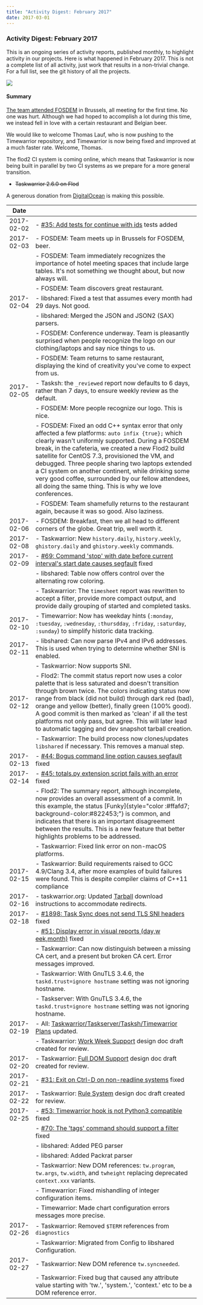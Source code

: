 ```yaml
---
title: "Activity Digest: February 2017"
date: 2017-03-01
---
```


### Activity Digest: February 2017 

This is an ongoing series of activity reports, published monthly, to highlight activity in our projects.
Here is what happened in February 2017. This is not a complete list of all activity, just work that results in a non-trivial change.
For a full list, see the git history of all the projects.

![](../../images/perbacco.png)

#### Summary

[The team attended FOSDEM](../news.20170208/) in Brussels, all meeting for the first time.
No one was hurt.
Although we had hoped to accomplish a lot during this time, we instead fell in love with a certain restaurant and Belgian beer.

We would like to welcome Thomas Lauf, who is now pushing to the Timewarrior repository, and Timewarrior is now being fixed and improved at a much faster rate.
Welcome, Thomas.

The flod2 CI system is coming online, which means that Taskwarrior is now being built in parallel by two CI systems as we prepare for a more general transition.

- ~~Taskwarrior 2.6.0 on Flod~~

A generous donation from [DigitalOcean](https://www.digitalocean.com) is making this possible.

| Date       |                                                                                                                                                                                                                                                                                                                                                                                                                                                                                               | 
|------------|-----------------------------------------------------------------------------------------------------------------------------------------------------------------------------------------------------------------------------------------------------------------------------------------------------------------------------------------------------------------------------------------------------------------------------------------------------------------------------------------------|
| 2017-02-02 | - [#35: Add tests for continue with ids](https://github.com/GothenburgBitFactory/timewarrior/issues/35) tests added                                                                                                                                                                                                                                                                                                                                                                           |
| 2017-02-03 | - FOSDEM: Team meets up in Brussels for FOSDEM, beer.                                                                                                                                                                                                                                                                                                                                                                                                                                         |
|            | - FOSDEM: Team immediately recognizes the importance of hotel meeting spaces that include large tables. It's not something we thought about, but now always will.                                                                                                                                                                                                                                                                                                                             |                                                                                                                                             |
|            | - FOSDEM: Team discovers great restaurant.                                                                                                                                                                                                                                                                                                                                                                                                                                                    |
| 2017-02-04 | - libshared: Fixed a test that assumes every month had 29 days. Not good.                                                                                                                                                                                                                                                                                                                                                                                                                     |
|            | - libshared: Merged the JSON and JSON2 (SAX) parsers.                                                                                                                                                                                                                                                                                                                                                                                                                                         |
|            | - FOSDEM: Conference underway. Team is pleasantly surprised when people recognize the logo on our clothing/laptops and say nice things to us.                                                                                                                                                                                                                                                                                                                                                 |                                                                                                                                             |
|            | - FOSDEM: Team returns to same restaurant, displaying the kind of creativity you've come to expect from us.                                                                                                                                                                                                                                                                                                                                                                                   |
| 2017-02-05 | - Tasksh: the `_reviewed` report now defaults to 6 days, rather than 7 days, to ensure weekly review as the default.                                                                                                                                                                                                                                                                                                                                                                          |
|            | - FOSDEM: More people recognize our logo. This is nice.                                                                                                                                                                                                                                                                                                                                                                                                                                       |                                                                                                                                             |
|            | - FOSDEM: Fixed an odd C++ syntax error that only affected a few platforms: `auto infix {true};` which clearly wasn't uniformly supported. During a FOSDEM break, in the cafeteria, we created a new Flod2 build satellite for CentOS 7.3, provisioned the VM, and debugged. Three people sharing two laptops extended a CI system on another continent, while drinking some very good coffee, surrounded by our fellow attendees, all doing the same thing. This is why we love conferences. |                                                                                                                                                                                                                                                                                                                                                                                                                                                               |
|            | - FOSDEM: Team shamefully returns to the restaurant again, because it was so good. Also laziness.                                                                                                                                                                                                                                                                                                                                                                                             |                                                                                                                                                                                                                                                                                                                                                                                                                                                                                                |
| 2017-02-06 | - FOSDEM: Breakfast, then we all head to different corners of the globe. Great trip, well worth it.                                                                                                                                                                                                                                                                                                                                                                                           |                                                                                                                                                                                                                                                                                                                                                                                                                                                                                                |
| 2017-02-08 | - Taskwarrior: New `history.daily`, `history.weekly`, `ghistory.daily` and `ghistory.weekly` commands.                                                                                                                                                                                                                                                                                                                                                                                        |
| 2017-02-09 | - [#69: Command 'stop' with date before current interval's start date causes segfault](https://github.com/GothenburgBitFactory/timewarrior/issues/69) fixed                                                                                                                                                                                                                                                                                                                                   |
|            | - libshared: Table now offers control over the alternating row coloring.                                                                                                                                                                                                                                                                                                                                                                                                                      |
|            | - Taskwarrior: The `timesheet` report was rewritten to accept a filter, provide more compact output, and provide daily grouping of started and completed tasks.                                                                                                                                                                                                                                                                                                                               |
| 2017-02-10 | - Timewarrior: Now has weekday hints (`:monday`, `:tuesday`, `:wednesday`, `:thursdday`, `:friday`, `:saturday`, `:sunday`) to simplify historic data tracking.                                                                                                                                                                                                                                                                                                                               |
| 2017-02-11 | - libshared: Can now parse IPv4 and IPv6 addresses. This is used when trying to determine whether SNI is enabled.                                                                                                                                                                                                                                                                                                                                                                             |                                                                                                                                                                                                                                                                                                                                                                                                                                                                                                |
|            | - Taskwarrior: Now supports SNI.                                                                                                                                                                                                                                                                                                                                                                                                                                                              |
| 2017-02-12 | - Flod2: The commit status report now uses a color palette that is less saturated and doesn't transition through brown twice. The colors indicating status now range from black (did not build) through dark red (bad), orange and yellow (better), finally green (100% good). A good commit is then marked as 'clean' if all the test platforms not only pass, but agree. This will later lead to automatic tagging and dev snapshot tarball creation.                                       |                                                                                                                                                                                                                                                                                                                                                                                                                                                                                                |
|            | - Taskwarrior: The build process now clones/updates `libshared` if necessary. This removes a manual step.                                                                                                                                                                                                                                                                                                                                                                                     |                                                                                                                                                                                                                                                                                                                                                                                                                                                                                               |
| 2017-02-13 | - [#44: Bogus command line option causes segfault](https://github.com/GothenburgBitFactory/timewarrior/issues/44) fixed                                                                                                                                                                                                                                                                                                                                                                       |
| 2017-02-14 | - [#45: totals.py extension script fails with an error](https://github.com/GothenburgBitFactory/timewarrior/issues/45) fixed                                                                                                                                                                                                                                                                                                                                                                  |
|            | - Flod2: The summary report, although incomplete, now provides an overall assessment of a commit. In this example, the status [Funky]{style="color :#ffafd7; background-color:#822453;"} is common, and indicates that there is an important disagreement between the results. This is a new feature that better highlights problems to be addressed.                                                                                                                                         |                                                                                                                                                                                                                                                                                                                                                                                                                                                                                               |
|            | - Taskwarrior: Fixed link error on non-macOS platforms.                                                                                                                                                                                                                                                                                                                                                                                                                                       |
| 2017-02-15 | - Taskwarrior: Build requirements raised to GCC 4.9/Clang 3.4, after more examples of build failures were found. This is despite compiler claims of C++11 compliance                                                                                                                                                                                                                                                                                                                          |                                                                                                                                                                                                                                                                                                                                                                                                                                                                                               |
| 2017-02-16 | - taskwarrior.org: Updated [Tarball](../../docs/taskserver/tarball/) download instructions to accommodate redirects.                                                                                                                                                                                                                                                                                                                                                                          |
| 2017-02-18 | - [#1898: Task Sync does not send TLS SNI headers](https://github.com/GothenburgBitFactory/taskwarrior/issues/1898) fixed                                                                                                                                                                                                                                                                                                                                                                     |
|            | - [#51: Display error in visual reports (day,w eek,month)](https://github.com/GothenburgBitFactory/timewarrior/issues/51) fixed                                                                                                                                                                                                                                                                                                                                                               |
|            | - Taskwarrior: Can now distinguish between a missing CA cert, and a present but broken CA cert. Error messages improved.                                                                                                                                                                                                                                                                                                                                                                      |                                                                                                                                                                                                                                                                                                                                                                                                                                                                                               |
|            | - Taskwarrior: With GnuTLS 3.4.6, the `taskd.trust=ignore hostname` setting was not ignoring hostname.                                                                                                                                                                                                                                                                                                                                                                                        |
|            | - Taskserver: With GnuTLS 3.4.6, the `taskd.trust=ignore hostname` setting was not ignoring hostname.                                                                                                                                                                                                                                                                                                                                                                                         |
| 2017-02-19 | - All: [Taskwarrior/Taskserver/Tasksh/Timewarrior Plans](https://github.com/GothenburgBitFactory/taskwarrior/blob/develop/doc/devel/rfcs/plans.md) updated.                                                                                                                                                                                                                                                                                                                                   |
|            | - Taskwarrior: [Work Week Support](https://github.com/GothenburgBitFactory/taskwarrior/blob/develop/doc/devel/rfcs/plans.md) design doc draft created for review.                                                                                                                                                                                                                                                                                                                             |
| 2017-02-20 | - Taskwarrior: [Full DOM Support](https://github.com/GothenburgBitFactory/taskwarrior/blob/develop/doc/devel/rfcs/dom.md) design doc draft created for review.                                                                                                                                                                                                                                                                                                                                |
| 2017-02-21 | - [#31: Exit on Ctrl-D on non-readline systems](https://github.com/GothenburgBitFactory/taskshell/issues/31) fixed                                                                                                                                                                                                                                                                                                                                                                            |
| 2017-02-22 | - Taskwarrior: [Rule System](https://github.com/GothenburgBitFactory/taskwarrior/blob/develop/doc/devel/rfcs/rules.md) design doc draft created for review.                                                                                                                                                                                                                                                                                                                                   |
| 2017-02-25 | - [#53: Timewarrior hook is not Python3 compatible](https://github.com/GothenburgBitFactory/timewarrior/issues/53) fixed                                                                                                                                                                                                                                                                                                                                                                      |
|            | - [#70: The 'tags' command should support a filter](https://github.com/GothenburgBitFactory/timewarrior/issues/70) fixed                                                                                                                                                                                                                                                                                                                                                                      |
|            | - libshared: Added PEG parser                                                                                                                                                                                                                                                                                                                                                                                                                                                                 |
|            | - libshared: Added Packrat parser                                                                                                                                                                                                                                                                                                                                                                                                                                                             |
|            | - Taskwarrior: New DOM references: `tw.program`, `tw.args`, `tw.width`, and `twheight` replacing deprecated `context.xxx` variants.                                                                                                                                                                                                                                                                                                                                                           |
|            | - Timewarrior: Fixed mishandling of integer configuration items.                                                                                                                                                                                                                                                                                                                                                                                                                              |
|            | - Timewarrior: Made chart configuration errors messages more precise.                                                                                                                                                                                                                                                                                                                                                                                                                         |
| 2017-02-26 | - Taskwarrior: Removed `$TERM` references from `diagnostics`                                                                                                                                                                                                                                                                                                                                                                                                                                  |
|            | - Taskwarrior: Migrated from Config to libshared Configuration.                                                                                                                                                                                                                                                                                                                                                                                                                               |
| 2017-02-27 | - Taskwarrior: New DOM reference `tw.syncneeded`.                                                                                                                                                                                                                                                                                                                                                                                                                                             |
|            | - Taskwarrior: Fixed bug that caused any attribute value starting with 'tw.', 'system.', 'context.' etc to be a DOM reference error.                                                                                                                                                                                                                                                                                                                                                          |

